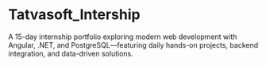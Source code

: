 # Tatvasoft_Intership
A 15-day internship portfolio exploring modern web development with Angular, .NET, and PostgreSQL—featuring daily hands-on projects, backend integration, and data-driven solutions.
